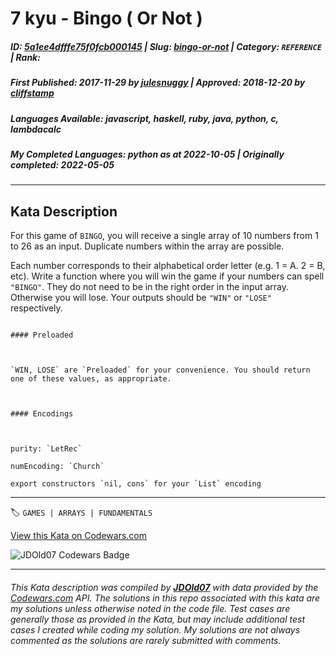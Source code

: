 # 7 kyu - Bingo ( Or Not )

##### **ID**: [5a1ee4dfffe75f0fcb000145](https://www.codewars.com/kata/5a1ee4dfffe75f0fcb000145) | **Slug**: [bingo-or-not](https://www.codewars.com/kata/5a1ee4dfffe75f0fcb000145) | **Category**: `REFERENCE` | **Rank**: <span style="color:white">7 kyu</span>

##### **First Published**: 2017-11-29 ***by*** [julesnuggy](https://www.codewars.com/users/julesnuggy) | **Approved**: 2018-12-20 ***by*** [cliffstamp](https://www.codewars.com/users/cliffstamp)

##### **Languages Available**: javascript, haskell, ruby, java, python, c, lambdacalc

##### **My Completed Languages**: python ***as at*** 2022-10-05 | **Originally completed**: 2022-05-05

---

## Kata Description


For this game of `BINGO`, you will receive a single array of 10 numbers from 1 to 26 as an input. Duplicate numbers within the array are possible.



Each number corresponds to their alphabetical order letter (e.g. 1 = A. 2 = B, etc). Write a function where you will win the game if your numbers can spell `"BINGO"`. They do not need to be in the right order in the input array. Otherwise you will lose. Your outputs should be `"WIN"` or `"LOSE"` respectively.



~~~if:lambdacalc

#### Preloaded



`WIN, LOSE` are `Preloaded` for your convenience. You should return one of these values, as appropriate.



#### Encodings



purity: `LetRec`  

numEncoding: `Church`  

export constructors `nil, cons` for your `List` encoding  

~~~

---


🏷 `GAMES | ARRAYS | FUNDAMENTALS`


[View this Kata on Codewars.com](https://www.codewars.com/kata/5a1ee4dfffe75f0fcb000145)

![](https://www.codewars.com/users/jdold07/badges/large "JDOld07 Codewars Badge")

---

###### *This Kata description was compiled by [**JDOld07**](https://tpstech.dev) with data provided by the [Codewars.com](https://www.codewars.com) API.  The solutions in this repo associated with this kata are my solutions unless otherwise noted in the code file.  Test cases are generally those as provided in the Kata, but may include additional test cases I created while coding my solution.  My solutions are not always commented as the solutions are rarely submitted with comments.*

